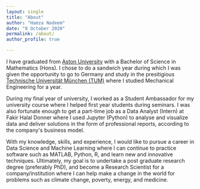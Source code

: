 ```yaml
---
layout: single
title: "About"
author: "Hamza Nadeem"
date: "8 October 2020"
permalink: /about/
author_profile: true

---
```


I have graduated from [Aston University](https://www.aston.ac.uk/) with a Bachelor of Science in Mathematics (Hons). I chose to do a sandwich year during which I was given the opportunity to go to Germany and study in the presitigious [Technische Universität München (TUM)](https://www.tum.de/en/) where I studied Mechanical Engineering for a year. 

During my final year of university, I worked as a Student Ambassador for my university course where I helped first year students during seminars. I was also fortunate enough to get a part-time job as a Data Analyst (Intern) at Fakir Halal Donner where I used Jupyter (Python) to analyse and visualize data and deliver solutions in the form of professional reports, according to the company's business model. 

With my knowledge, skills, and experience, I would like to pursue a career in Data Science and Machine Learning where I can continue to practice software such as MATLAB, Python, R, and learn new and innovative techniques. Ultimately, my goal is to undertake a post graduate research degree (preferably PhD), and become a Research Scientist for a company/institution where I can help make a change in the world for problems such as climate change, poverty, energy, and medicine.